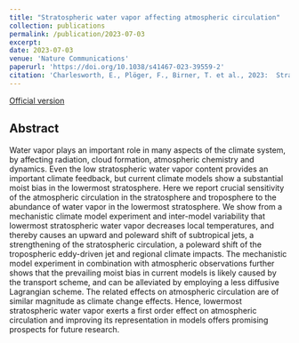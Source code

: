 ```yaml
---
title: "Stratospheric water vapor affecting atmospheric circulation"
collection: publications
permalink: /publication/2023-07-03
excerpt: 
date: 2023-07-03
venue: 'Nature Communications'
paperurl: 'https://doi.org/10.1038/s41467-023-39559-2'
citation: 'Charlesworth, E., Plöger, F., Birner, T. et al., 2023:  Stratospheric water vapor affecting atmospheric circulation. <i>Nat. Commun.</i>, <b>14</b>, 3925, https://doi.org/10.1038/s41467-023-39559-2.'
---
```


[Official version](https://doi.org/10.1038/s41467-023-39559-2)

## Abstract
Water vapor plays an important role in many aspects of the climate system, by affecting radiation, cloud formation, atmospheric chemistry and dynamics. Even the low stratospheric water vapor content provides an important climate feedback, but current climate models show a substantial moist bias in the lowermost stratosphere. Here we report crucial sensitivity of the atmospheric circulation in the stratosphere and troposphere to the abundance of water vapor in the lowermost stratosphere. We show from a mechanistic climate model experiment and inter-model variability that lowermost stratospheric water vapor decreases local temperatures, and thereby causes an upward and poleward shift of subtropical jets, a strengthening of the stratospheric circulation, a poleward shift of the tropospheric eddy-driven jet and regional climate impacts. The mechanistic model experiment in combination with atmospheric observations further shows that the prevailing moist bias in current models is likely caused by the transport scheme, and can be alleviated by employing a less diffusive Lagrangian scheme. The related effects on atmospheric circulation are of similar magnitude as climate change effects. Hence, lowermost stratospheric water vapor exerts a first order effect on atmospheric circulation and improving its representation in models offers promising prospects for future research.
